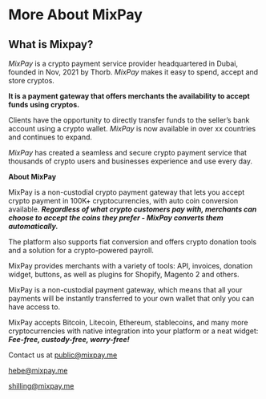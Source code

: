 # More About MixPay

## What is Mixpay?

_MixPay_ is a crypto payment service provider headquartered in Dubai, founded in Nov, 2021 by Thorb. _MixPay_ makes it easy to spend, accept and store cryptos.

**It is a payment gateway that offers merchants the availability to accept funds using cryptos.**

Clients have the opportunity to directly transfer funds to the seller’s bank account using a crypto wallet. _MixPay_ is now available in over xx countries and continues to expand.

_MixPay_ has created a seamless and secure crypto payment service that thousands of crypto users and businesses experience and use every day.



**About MixPay**

MixPay is a non-custodial crypto payment gateway that lets you accept crypto payment in 100K+ cryptocurrencies, with auto coin conversion available. _**Regardless of what crypto customers pay with, merchants can choose to accept the coins they prefer - MixPay converts them automatically.**_

The platform also supports fiat conversion and offers crypto donation tools and a solution for a crypto-powered payroll.

MixPay provides merchants with a variety of tools: API, invoices, donation widget, buttons, as well as plugins for Shopify, Magento 2 and others.

MixPay is a non-custodial payment gateway, which means that all your payments will be instantly transferred to your own wallet that only you can have access to.

MixPay accepts Bitcoin, Litecoin, Ethereum, stablecoins, and many more cryptocurrencies with native integration into your platform or a neat widget: _**Fee-free, custody-free, worry-free!**_

Contact us at [public@mixpay.me](mailto:public@mixpay.me)

[hebe@mixpay.me](mailto:hebe@mixpay.me)

[shilling@mixpay.me](mailto:shilling@mixpay.me)
